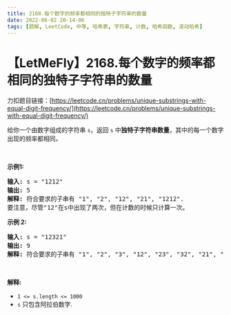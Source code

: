 ```yaml
---
title: 2168.每个数字的频率都相同的独特子字符串的数量
date: 2022-06-02 20-14-06
tags: [题解, LeetCode, 中等, 哈希表, 字符串, 计数, 哈希函数, 滚动哈希]
---
```


# 【LetMeFly】2168.每个数字的频率都相同的独特子字符串的数量

力扣题目链接：[https://leetcode.cn/problems/unique-substrings-with-equal-digit-frequency/](https://leetcode.cn/problems/unique-substrings-with-equal-digit-frequency/)

给你一个由数字组成的字符串&nbsp;<code>s</code>，返回<em>&nbsp;</em><code>s</code><em>&nbsp;</em>中<strong>独特子字符串数量</strong>，其中的每一个数字出现的频率都相同<i>。</i>
<p>&nbsp;</p>

<p><strong>示例1:</strong></p>

<pre>
<strong>输入:</strong> s = "1212"
<strong>输出:</strong> 5
<strong>解释:</strong> 符合要求的子串有 "1", "2", "12", "21", "1212".
要注意，尽管"12"在s中出现了两次，但在计数的时候只计算一次。
</pre>

<p><strong>示例&nbsp;2:</strong></p>

<pre>
<strong>输入:</strong> s = "12321"
<strong>输出:</strong> 9
<strong>解释:</strong> 符合要求的子串有 "1", "2", "3", "12", "23", "32", "21", "123", "321".
</pre>

<p>&nbsp;</p>

<p><strong>解释:</strong></p>

<ul>
	<li><code>1 &lt;= s.length &lt;= 1000</code></li>
	<li><code>s</code>&nbsp;只包含阿拉伯数字.</li>
</ul>


    